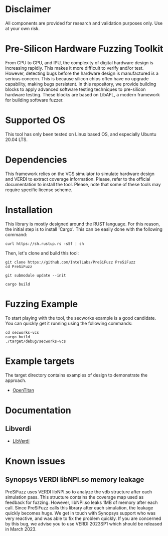<!--
SPDX-FileCopyrightText: 2022 Intel Corporation

SPDX-License-Identifier: Apache-2.0
-->

# Disclaimer
All components are provided for research and validation purposes only. Use at your own risk.

# Pre-Silicon Hardware Fuzzing Toolkit
From CPU to GPU, and IPU, the complexity of digital hardware design is
increasing rapidly. This makes it more difficult to verify and/or test.
However, detecting bugs before the hardware design is manufactured is a serious
concern. This is because silicon chips often have no upgrade capability, making
bugs persistent. In this repository, we provide building blocks to apply 
advanced software testing techniques to pre-silicon hardware testing.
These blocks are based on LibAFL, a modern framework for building software
fuzzer.

# Supported OS

This tool has only been tested on Linux based OS, and especially Ubuntu 20.04 LTS.

# Dependencies

This framework relies on the VCS simulator to simulate hardware design and
VERDI to extract coverage information. Please, refer to the official
documentation to install the tool. Please, note that some of these tools may
require specific license scheme.

# Installation

This library is mostly designed around the RUST language. 
For this reason, the initial step is to install 'Cargo'. 
This can be easily done with the following command:
```
curl https://sh.rustup.rs -sSf | sh
```

Then, let's clone and build this tool: 
```
git clone https://github.com/IntelLabs/PreSiFuzz PreSiFuzz
cd PreSiFuzz

git submodule update --init

cargo build
```

# Fuzzing Example

To start playing with the tool, the secworks example is a good candidate.
You can quickly get it running using the following commands:
```
cd secworks-vcs
cargo build
./target/debug/secworks-vcs
```

# Example targets

The target directory contains examples of design to demonstrate the approach.

* [OpenTitan](/doc/opentitan.md)

# Documentation

## Libverdi
* [LibVerdi](/doc/libverdi.md)


# Known issues

## Synopsys VERDI libNPI.so memory leakage
PreSiFuzz uses VERDI libNPI.so to analyze the vdb structure after each
simulation pass. This structure contains the coverage map used as feedback for
fuzzing. However, libNPI.so leaks 1MB of memory after each call. Since
PreSiFuzz calls this library after each simulation, the leakage quickly becomes
huge. We get in touch with Synopsys support who was very reactive, and was able
to fix the problem quickly. If you are concerned by this bug, we advise you to
use VERDI 2023SP1 which should be released in March 2023.
